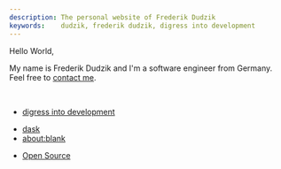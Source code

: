 ```yaml
---
description: The personal website of Frederik Dudzik
keywords:    dudzik, frederik dudzik, digress into development
---
```

Hello World,

My name is Frederik Dudzik and I'm a software engineer from Germany.  
Feel free to [contact me](/contact).

<br/>

<!-- Blog -->
* [digress into development](/digress-into-development)
<!-- Closed Source -->
* [dask](https://itunes.apple.com/app/id1239207207)
* [about:blank](/about:blank)
<!-- Random -->
* [Open Source](https://github.com/doodzik)
<!-- * [321157](https://www.youtube.com/channel/UCxn7NPh14hNmQC8YqMr2Urg) -->
